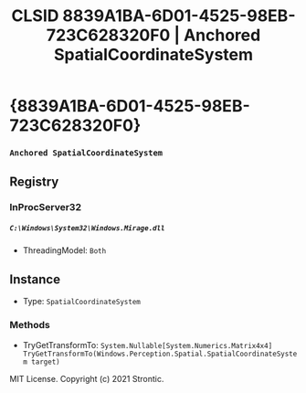 ﻿---
title: "CLSID 8839A1BA-6D01-4525-98EB-723C628320F0 | Anchored SpatialCoordinateSystem"
excerpt: What is COM-Object CLSID 8839A1BA-6D01-4525-98EB-723C628320F0?
---

# {8839A1BA-6D01-4525-98EB-723C628320F0}

### `Anchored SpatialCoordinateSystem`

## Registry


### InProcServer32

##### `C:\Windows\System32\Windows.Mirage.dll`
* ThreadingModel: `Both`

## Instance

* Type: `SpatialCoordinateSystem`

### Methods

* TryGetTransformTo: `System.Nullable[System.Numerics.Matrix4x4] TryGetTransformTo(Windows.Perception.Spatial.SpatialCoordinateSystem target)`

MIT License. Copyright (c) 2021 Strontic.


